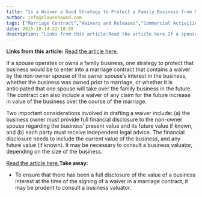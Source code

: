 ```yaml
---
title: "Is a Waiver a Good Strategy to Protect a Family Business from Marital Breakup?"
author: info@clausehound.com
tags: ["Marriage Contract","Waivers and Releases","Commercial Activities","info@clausehound.com"]
date: 2015-10-14 22:18:58
description: "Links from this article:Read the article here.If a spouse operates or owns a family business, one strategy to protect that business would be t..."
---
```


**Links from this article:**
[Read the article here.](http://www.matrimonialmattersblog.com/domestic-constracts/marriage-contract/)

If a spouse operates or owns a family business, one strategy to protect that business would be to enter into a marriage contract that contains a waiver by the non-owner spouse of the owner spouse’s interest in the business, whether the business was owned prior to marriage, or whether it is anticipated that one spouse will take over the family business in the future. The contract can also include a waiver of any claim for the future increase in value of the business over the course of the marriage.

Two important considerations involved in drafting a waiver include: (a) the business owner must provide full financial disclosure to the non-owner spouse regarding the business’ present value and its future value if known, and (b) each party must receive independent legal advice. The financial disclosure needs to include the current value of the business, and any future value (if known). It may be necessary to consult a business valuator, depending on the size of the business.

[Read the article here.](http://www.matrimonialmattersblog.com/domestic-constracts/marriage-contract/)**Take away:**
- To ensure that there has been a full disclosure of the value of a business interest at the time of the signing of a waiver in a marriage contract, it may be prudent to consult a business valuator.
